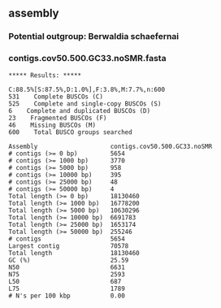 ## assembly

### Potential outgroup: Berwaldia schaefernai

### contigs.cov50.500.GC33.noSMR.fasta

    ***** Results: *****

    C:88.5%[S:87.5%,D:1.0%],F:3.8%,M:7.7%,n:600       
    531    Complete BUSCOs (C)               
    525    Complete and single-copy BUSCOs (S)       
    6    Complete and duplicated BUSCOs (D)       
    23    Fragmented BUSCOs (F)               
    46    Missing BUSCOs (M)               
    600    Total BUSCO groups searched 

    Assembly                    contigs.cov50.500.GC33.noSMR
    # contigs (>= 0 bp)         5654                        
    # contigs (>= 1000 bp)      3770                        
    # contigs (>= 5000 bp)      958                         
    # contigs (>= 10000 bp)     395                         
    # contigs (>= 25000 bp)     48                          
    # contigs (>= 50000 bp)     4                           
    Total length (>= 0 bp)      18130460                    
    Total length (>= 1000 bp)   16778200                    
    Total length (>= 5000 bp)   10630296                    
    Total length (>= 10000 bp)  6691783                     
    Total length (>= 25000 bp)  1653174                     
    Total length (>= 50000 bp)  255246                      
    # contigs                   5654                        
    Largest contig              70578                       
    Total length                18130460                    
    GC (%)                      25.59                       
    N50                         6631                        
    N75                         2593                        
    L50                         687                         
    L75                         1789                        
    # N's per 100 kbp           0.00 
